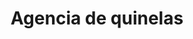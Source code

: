 ---
title: "Agencia de quinelas"
url: /posadas/agencia-de-quinelas-avenida-cocomarola-2/
shop: Lotterie
---